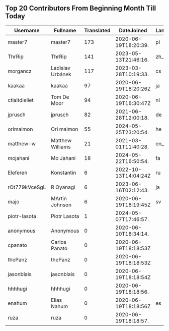 ## Top 20 Contributors From Beginning Month Till Today ##
|Username|Fullname|Translated|DateJoined|Language|
|--------|--------|----------|----------|-------|
|master7|master7|173|2020-06-19T18:20:39.|pl|
|ThrRip|ThrRip|141|2023-05-13T21:46:16.|zh_Hans|
|morgancz|Ladislav Urbánek|117|2023-03-28T10:19:33.|cs|
|kaakaa|kaakaa|97|2020-06-19T18:20:26Z|ja|
|ctlaltdieliet|Tom De Moor|94|2020-06-19T16:30:47Z|nl|
|jprusch|jprusch|82|2021-06-28T12:00:18.|de|
|orimaimon|Ori maimon|55|2024-05-25T23:20:54.|he|
|matthew-w|Matthew Williams|21|2021-03-01T11:40:28.|en_AU|
|mojahani|Mo Jahani|18|2024-05-22T16:50:54.|fa|
|Eleferen|Konstantin|6|2022-10-13T14:04:24Z|ru|
|rOt779kVceSgL|R Oyanagi|6|2023-06-16T02:12:43.|ja|
|majo|MArtin Johnson|6|2020-06-19T18:19:45Z|sv|
|piotr-lasota|Piotr Lasota|1|2024-05-07T17:46:57.||
|anonymous|Anonymous|0|2020-06-10T18:34:14.||
|cpanato|Carlos Panato|0|2020-06-19T18:18:53Z||
|thePanz|thePanz|0|2020-06-19T18:18:53Z||
|jasonblais|jasonblais|0|2020-06-19T18:18:54Z||
|hhhhugi|hhhhugi|0|2020-06-19T18:18:56.||
|enahum|Elias  Nahum|0|2020-06-19T18:18:56Z|es|
|ruza|ruza|0|2020-06-19T18:18:57.||
